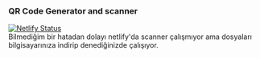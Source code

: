 ### QR Code Generator and scanner 
[![Netlify Status](https://api.netlify.com/api/v1/badges/50dfd9c2-3e79-430b-935d-eedee114bb52/deploy-status)](https://app.netlify.com/sites/scanandgenerateqr/deploys)
<br />
Bilmediğim bir hatadan dolayı netlify'da scanner çalışmıyor ama dosyaları bilgisayarınıza indirip denediğinizde çalışıyor.
